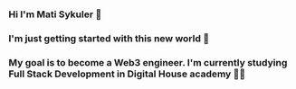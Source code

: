 ### Hi I'm Mati Sykuler 👋
### I'm just getting started with this new world 🤩
### My goal is to become a Web3 engineer. I'm currently studying Full Stack Development in Digital House academy 👨‍💻

<!--
**matisyk/matisyk** is a ✨ _special_ ✨ repository because its `README.md` (this file) appears on your GitHub profile.

Here are some ideas to get you started:

- 🔭 I’m currently working on ...
- 🌱 I’m currently learning Javascript, node.js and css
- 👯 I’m looking to collaborate on ...
- 🤔 I’m looking for help with ...
- 💬 Ask me about ...
- 📫 How to reach me: ...
- 😄 Pronouns: ...
- ⚡ Fun fact: ...
-->
